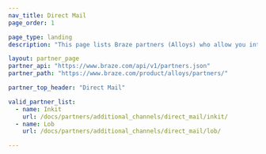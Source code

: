 ```yaml
---
nav_title: Direct Mail
page_order: 1

page_type: landing
description: "This page lists Braze partners (Alloys) who allow you integrate direct mailing into your messaging campaigns."

layout: partner_page
partner_api: "https://www.braze.com/api/v1/partners.json"
partner_path: "https://www.braze.com/product/alloys/partners/"

partner_top_header: "Direct Mail"

valid_partner_list:
  - name: Inkit
    url: /docs/partners/additional_channels/direct_mail/inkit/
  - name: Lob
    url: /docs/partners/additional_channels/direct_mail/lob/

---
```

